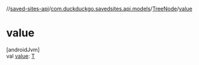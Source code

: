 //[saved-sites-api](../../../index.md)/[com.duckduckgo.savedsites.api.models](../index.md)/[TreeNode](index.md)/[value](value.md)

# value

[androidJvm]\
val [value](value.md): [T](index.md)
